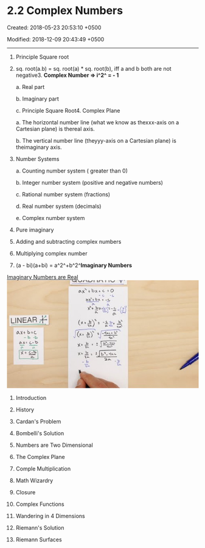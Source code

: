 # 2.2 Complex Numbers

Created: 2018-05-23 20:53:10 +0500

Modified: 2018-12-09 20:43:49 +0500

---

1. Principle Square root

2. sq. root(a.b) = sq. root(a) * sq. root(b), iff a and b both are not negative3.  **Complex Number => i^2^ = - 1**

    a.  Real part

    b.  Imaginary part

    c.  Principle Square Root4.  Complex Plane

    a.  The horizontal number line (what we know as thexxx-axis on a Cartesian plane) is thereal axis.

    b.  The vertical number line (theyyy-axis on a Cartesian plane) is theimaginary axis.

5. Number Systems

    a.  Counting number system ( greater than 0)

    b.  Integer number system (positive and negative numbers)

    c.  Rational number system (fractions)

    d.  Real number system (decimals)

    e.  Complex number system

6. Pure imaginary

7. Adding and subtracting complex numbers

8. Multiplying complex number

9. (a - bi)(a+bi) = a^2^+b^2^**Imaginary Numbers**

[Imaginary Numbers are Real](https://www.youtube.com/playlist?list=PLiaHhY2iBX9g6KIvZ_703G3KJXapKkNaF)
![image](media/2.2-Complex-Numbers-image1.jpg)

1. Introduction

2. History

3. Cardan's Problem

4. Bombelli's Solution

5. Numbers are Two Dimensional

6. The Complex Plane

7. Comple Multiplication

8. Math Wizardry

9. Closure

10. Complex Functions

11. Wandering in 4 Dimensions

12. Riemann's Solution

13. Riemann Surfaces

